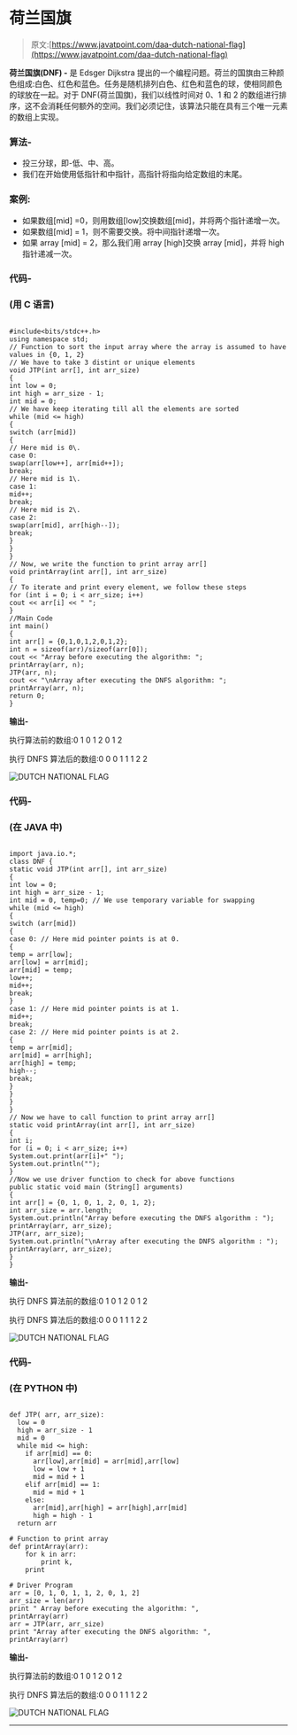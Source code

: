 # 荷兰国旗

> 原文:[https://www.javatpoint.com/daa-dutch-national-flag](https://www.javatpoint.com/daa-dutch-national-flag)

**荷兰国旗(DNF) -** 是 Edsger Dijkstra 提出的一个编程问题。荷兰的国旗由三种颜色组成:白色、红色和蓝色。任务是随机排列白色、红色和蓝色的球，使相同颜色的球放在一起。对于 DNF(荷兰国旗)，我们以线性时间对 0、1 和 2 的数组进行排序，这不会消耗任何额外的空间。我们必须记住，该算法只能在具有三个唯一元素的数组上实现。

### 算法-

*   投三分球，即-低、中、高。
*   我们在开始使用低指针和中指针，高指针将指向给定数组的末尾。

### 案例:

*   如果数组[mid] =0，则用数组[low]交换数组[mid]，并将两个指针递增一次。
*   如果数组[mid] = 1，则不需要交换。将中间指针递增一次。
*   如果 array [mid] = 2，那么我们用 array [high]交换 array [mid]，并将 high 指针递减一次。

### 代码-

### (用 C 语言)

```

#include<bits/stdc++.h>  
using namespace std;  
// Function to sort the input array where the array is assumed to have values in {0, 1, 2}
// We have to take 3 distint or unique elements 
void JTP(int arr[], int arr_size)  
{ 
int low = 0;  
int high = arr_size - 1;  
int mid = 0;  
// We have keep iterating till all the elements are sorted  
while (mid <= high)  
{  
switch (arr[mid])  
{  
// Here mid is 0\.  
case 0:  
swap(arr[low++], arr[mid++]);  
break;  
// Here mid is 1\.  
case 1:  
mid++;  
break;  
// Here mid is 2\.  
case 2:  
swap(arr[mid], arr[high--]);  
break;  
}  
}  
}  
// Now, we write the function to print array arr[]  
void printArray(int arr[], int arr_size)  
{  
// To iterate and print every element, we follow these steps  
for (int i = 0; i < arr_size; i++)  
cout << arr[i] << " ";  
}  
//Main Code  
int main()  
{  
int arr[] = {0,1,0,1,2,0,1,2};  
int n = sizeof(arr)/sizeof(arr[0]);  
cout << "Array before executing the algorithm: ";  
printArray(arr, n);   
JTP(arr, n);  
cout << "\nArray after executing the DNFS algorithm: ";  
printArray(arr, n);  
return 0;  
}

```

**输出-**

执行算法前的数组:0 1 0 1 2 0 1 2

执行 DNFS 算法后的数组:0 0 0 1 1 1 2 2

![DUTCH NATIONAL FLAG](../Images/0f88d17133554e27f28b5d648f86f830.png)

### 代码-

### (在 JAVA 中)

```

import java.io.*; 
class DNF { 
static void JTP(int arr[], int arr_size) 
{ 
int low = 0; 
int high = arr_size - 1; 
int mid = 0, temp=0; // We use temporary variable for swapping 
while (mid <= high) 
{ 
switch (arr[mid]) 
{
case 0: // Here mid pointer points is at 0.
{ 
temp = arr[low]; 
arr[low] = arr[mid]; 
arr[mid] = temp; 
low++; 
mid++; 
break;
} 
case 1: // Here mid pointer points is at 1.
mid++; 
break; 
case 2: // Here mid pointer points is at 2.
{ 
temp = arr[mid]; 
arr[mid] = arr[high]; 
arr[high] = temp; 
high--; 
break; 
} 
} 
} 
} 
// Now we have to call function to print array arr[] 
static void printArray(int arr[], int arr_size) 
{ 
int i; 
for (i = 0; i < arr_size; i++) 
System.out.print(arr[i]+" "); 
System.out.println(""); 
} 
//Now we use driver function to check for above functions
public static void main (String[] arguments) 
{ 
int arr[] = {0, 1, 0, 1, 2, 0, 1, 2}; 
int arr_size = arr.length; 
System.out.println("Array before executing the DNFS algorithm : "); 
printArray(arr, arr_size); 
JTP(arr, arr_size); 
System.out.println("\nArray after executing the DNFS algorithm : "); 
printArray(arr, arr_size); 
} 
}

```

**输出-**

执行 DNFS 算法前的数组:0 1 0 1 2 0 1 2

执行 DNFS 算法后的数组:0 0 0 1 1 1 2 2

![DUTCH NATIONAL FLAG](../Images/d39100143a09329d70d70a1c0af8b9f3.png)

### 代码-

### (在 PYTHON 中)

```

def JTP( arr, arr_size): 
  low = 0
  high = arr_size - 1
  mid = 0
  while mid <= high: 
    if arr[mid] == 0: 
      arr[low],arr[mid] = arr[mid],arr[low] 
      low = low + 1
      mid = mid + 1
    elif arr[mid] == 1: 
      mid = mid + 1
    else: 
      arr[mid],arr[high] = arr[high],arr[mid] 
      high = high - 1
  return arr 

# Function to print array 
def printArray(arr): 
	for k in arr: 
		print k, 
	print

# Driver Program 
arr = [0, 1, 0, 1, 1, 2, 0, 1, 2] 
arr_size = len(arr)
print " Array before executing the algorithm: ", 
printArray(arr) 
arr = JTP(arr, arr_size) 
print "Array after executing the DNFS algorithm: ", 
printArray(arr)

```

**输出-**

执行算法前的数组:0 1 0 1 2 0 1 2

执行 DNFS 算法后的数组:0 0 0 1 1 1 2 2

![DUTCH NATIONAL FLAG](../Images/bbce04d11236710402e4af2d2594c78d.png)

* * *